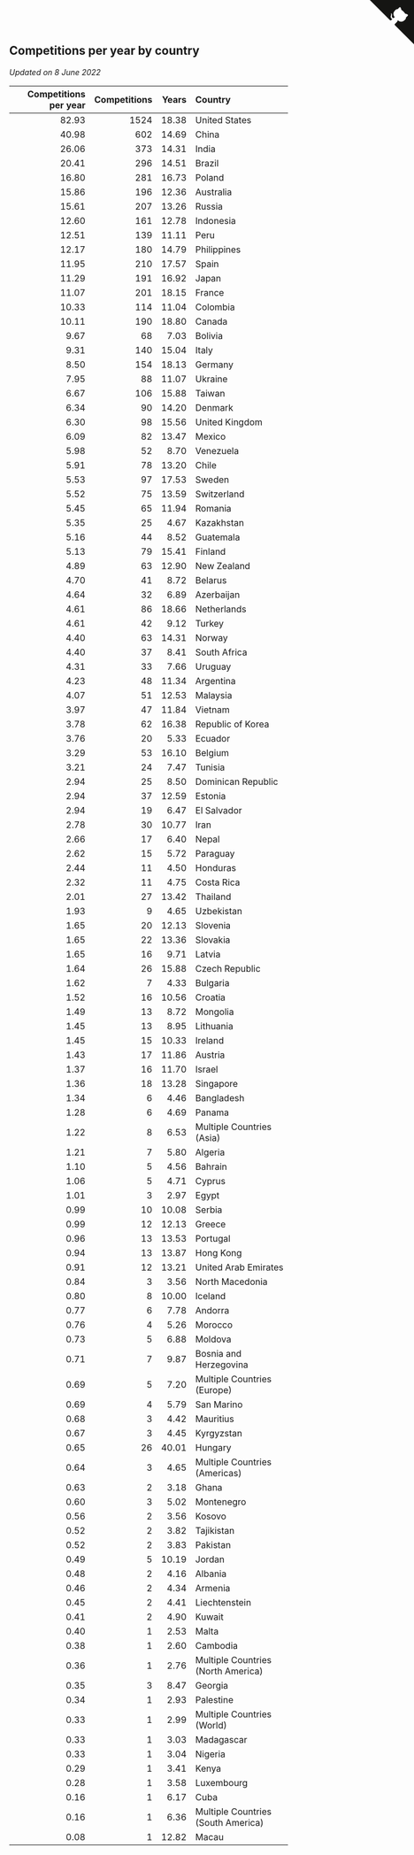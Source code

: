 ## Competitions per year by country

*Updated on  8 June 2022*

| Competitions per year | Competitions | Years | Country |
| ---: | ---: | ---: | :--- |
| 82.93 | 1524 | 18.38 | United States |
| 40.98 | 602 | 14.69 | China |
| 26.06 | 373 | 14.31 | India |
| 20.41 | 296 | 14.51 | Brazil |
| 16.80 | 281 | 16.73 | Poland |
| 15.86 | 196 | 12.36 | Australia |
| 15.61 | 207 | 13.26 | Russia |
| 12.60 | 161 | 12.78 | Indonesia |
| 12.51 | 139 | 11.11 | Peru |
| 12.17 | 180 | 14.79 | Philippines |
| 11.95 | 210 | 17.57 | Spain |
| 11.29 | 191 | 16.92 | Japan |
| 11.07 | 201 | 18.15 | France |
| 10.33 | 114 | 11.04 | Colombia |
| 10.11 | 190 | 18.80 | Canada |
| 9.67 | 68 | 7.03 | Bolivia |
| 9.31 | 140 | 15.04 | Italy |
| 8.50 | 154 | 18.13 | Germany |
| 7.95 | 88 | 11.07 | Ukraine |
| 6.67 | 106 | 15.88 | Taiwan |
| 6.34 | 90 | 14.20 | Denmark |
| 6.30 | 98 | 15.56 | United Kingdom |
| 6.09 | 82 | 13.47 | Mexico |
| 5.98 | 52 | 8.70 | Venezuela |
| 5.91 | 78 | 13.20 | Chile |
| 5.53 | 97 | 17.53 | Sweden |
| 5.52 | 75 | 13.59 | Switzerland |
| 5.45 | 65 | 11.94 | Romania |
| 5.35 | 25 | 4.67 | Kazakhstan |
| 5.16 | 44 | 8.52 | Guatemala |
| 5.13 | 79 | 15.41 | Finland |
| 4.89 | 63 | 12.90 | New Zealand |
| 4.70 | 41 | 8.72 | Belarus |
| 4.64 | 32 | 6.89 | Azerbaijan |
| 4.61 | 86 | 18.66 | Netherlands |
| 4.61 | 42 | 9.12 | Turkey |
| 4.40 | 63 | 14.31 | Norway |
| 4.40 | 37 | 8.41 | South Africa |
| 4.31 | 33 | 7.66 | Uruguay |
| 4.23 | 48 | 11.34 | Argentina |
| 4.07 | 51 | 12.53 | Malaysia |
| 3.97 | 47 | 11.84 | Vietnam |
| 3.78 | 62 | 16.38 | Republic of Korea |
| 3.76 | 20 | 5.33 | Ecuador |
| 3.29 | 53 | 16.10 | Belgium |
| 3.21 | 24 | 7.47 | Tunisia |
| 2.94 | 25 | 8.50 | Dominican Republic |
| 2.94 | 37 | 12.59 | Estonia |
| 2.94 | 19 | 6.47 | El Salvador |
| 2.78 | 30 | 10.77 | Iran |
| 2.66 | 17 | 6.40 | Nepal |
| 2.62 | 15 | 5.72 | Paraguay |
| 2.44 | 11 | 4.50 | Honduras |
| 2.32 | 11 | 4.75 | Costa Rica |
| 2.01 | 27 | 13.42 | Thailand |
| 1.93 | 9 | 4.65 | Uzbekistan |
| 1.65 | 20 | 12.13 | Slovenia |
| 1.65 | 22 | 13.36 | Slovakia |
| 1.65 | 16 | 9.71 | Latvia |
| 1.64 | 26 | 15.88 | Czech Republic |
| 1.62 | 7 | 4.33 | Bulgaria |
| 1.52 | 16 | 10.56 | Croatia |
| 1.49 | 13 | 8.72 | Mongolia |
| 1.45 | 13 | 8.95 | Lithuania |
| 1.45 | 15 | 10.33 | Ireland |
| 1.43 | 17 | 11.86 | Austria |
| 1.37 | 16 | 11.70 | Israel |
| 1.36 | 18 | 13.28 | Singapore |
| 1.34 | 6 | 4.46 | Bangladesh |
| 1.28 | 6 | 4.69 | Panama |
| 1.22 | 8 | 6.53 | Multiple Countries (Asia) |
| 1.21 | 7 | 5.80 | Algeria |
| 1.10 | 5 | 4.56 | Bahrain |
| 1.06 | 5 | 4.71 | Cyprus |
| 1.01 | 3 | 2.97 | Egypt |
| 0.99 | 10 | 10.08 | Serbia |
| 0.99 | 12 | 12.13 | Greece |
| 0.96 | 13 | 13.53 | Portugal |
| 0.94 | 13 | 13.87 | Hong Kong |
| 0.91 | 12 | 13.21 | United Arab Emirates |
| 0.84 | 3 | 3.56 | North Macedonia |
| 0.80 | 8 | 10.00 | Iceland |
| 0.77 | 6 | 7.78 | Andorra |
| 0.76 | 4 | 5.26 | Morocco |
| 0.73 | 5 | 6.88 | Moldova |
| 0.71 | 7 | 9.87 | Bosnia and Herzegovina |
| 0.69 | 5 | 7.20 | Multiple Countries (Europe) |
| 0.69 | 4 | 5.79 | San Marino |
| 0.68 | 3 | 4.42 | Mauritius |
| 0.67 | 3 | 4.45 | Kyrgyzstan |
| 0.65 | 26 | 40.01 | Hungary |
| 0.64 | 3 | 4.65 | Multiple Countries (Americas) |
| 0.63 | 2 | 3.18 | Ghana |
| 0.60 | 3 | 5.02 | Montenegro |
| 0.56 | 2 | 3.56 | Kosovo |
| 0.52 | 2 | 3.82 | Tajikistan |
| 0.52 | 2 | 3.83 | Pakistan |
| 0.49 | 5 | 10.19 | Jordan |
| 0.48 | 2 | 4.16 | Albania |
| 0.46 | 2 | 4.34 | Armenia |
| 0.45 | 2 | 4.41 | Liechtenstein |
| 0.41 | 2 | 4.90 | Kuwait |
| 0.40 | 1 | 2.53 | Malta |
| 0.38 | 1 | 2.60 | Cambodia |
| 0.36 | 1 | 2.76 | Multiple Countries (North America) |
| 0.35 | 3 | 8.47 | Georgia |
| 0.34 | 1 | 2.93 | Palestine |
| 0.33 | 1 | 2.99 | Multiple Countries (World) |
| 0.33 | 1 | 3.03 | Madagascar |
| 0.33 | 1 | 3.04 | Nigeria |
| 0.29 | 1 | 3.41 | Kenya |
| 0.28 | 1 | 3.58 | Luxembourg |
| 0.16 | 1 | 6.17 | Cuba |
| 0.16 | 1 | 6.36 | Multiple Countries (South America) |
| 0.08 | 1 | 12.82 | Macau |


<a href="https://github.com/JustinTimeCuber/wca_statistics" class="github-corner" aria-label="View source on Github"><svg width="80" height="80" viewBox="0 0 250 250" style="fill:#151513; color:#fff; position: absolute; top: 0; border: 0; right: 0;" aria-hidden="true"><path d="M0,0 L115,115 L130,115 L142,142 L250,250 L250,0 Z"></path><path d="M128.3,109.0 C113.8,99.7 119.0,89.6 119.0,89.6 C122.0,82.7 120.5,78.6 120.5,78.6 C119.2,72.0 123.4,76.3 123.4,76.3 C127.3,80.9 125.5,87.3 125.5,87.3 C122.9,97.6 130.6,101.9 134.4,103.2" fill="currentColor" style="transform-origin: 130px 106px;" class="octo-arm"></path><path d="M115.0,115.0 C114.9,115.1 118.7,116.5 119.8,115.4 L133.7,101.6 C136.9,99.2 139.9,98.4 142.2,98.6 C133.8,88.0 127.5,74.4 143.8,58.0 C148.5,53.4 154.0,51.2 159.7,51.0 C160.3,49.4 163.2,43.6 171.4,40.1 C171.4,40.1 176.1,42.5 178.8,56.2 C183.1,58.6 187.2,61.8 190.9,65.4 C194.5,69.0 197.7,73.2 200.1,77.6 C213.8,80.2 216.3,84.9 216.3,84.9 C212.7,93.1 206.9,96.0 205.4,96.6 C205.1,102.4 203.0,107.8 198.3,112.5 C181.9,128.9 168.3,122.5 157.7,114.1 C157.9,116.9 156.7,120.9 152.7,124.9 L141.0,136.5 C139.8,137.7 141.6,141.9 141.8,141.8 Z" fill="currentColor" class="octo-body"></path></svg></a><style>.github-corner:hover .octo-arm{animation:octocat-wave 560ms ease-in-out}@keyframes octocat-wave{0%,100%{transform:rotate(0)}20%,60%{transform:rotate(-25deg)}40%,80%{transform:rotate(10deg)}}@media (max-width:500px){.github-corner:hover .octo-arm{animation:none}.github-corner .octo-arm{animation:octocat-wave 560ms ease-in-out}}</style>
